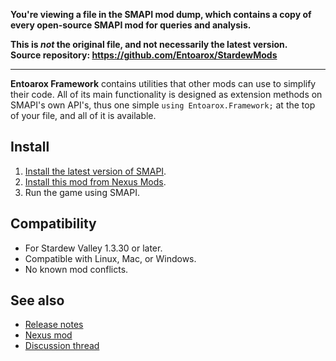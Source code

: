 **You're viewing a file in the SMAPI mod dump, which contains a copy of every open-source SMAPI mod
for queries and analysis.**

**This is _not_ the original file, and not necessarily the latest version.**  
**Source repository: https://github.com/Entoarox/StardewMods**

----

**Entoarox Framework** contains utilities that other mods can use to simplify their code. All of
its main functionality is designed as extension methods on SMAPI's own API's, thus one simple
`using Entoarox.Framework;` at the top of your file, and all of it is available. 

## Install
1. [Install the latest version of SMAPI](https://smapi.io).
2. [Install this mod from Nexus Mods](https://www.nexusmods.com/stardewvalley/mods/2269).
3. Run the game using SMAPI.

## Compatibility
* For Stardew Valley 1.3.30 or later.
* Compatible with Linux, Mac, or Windows.
* No known mod conflicts.

## See also
* [Release notes](RELEASE-NOTES.md)
* [Nexus mod](https://www.nexusmods.com/stardewvalley/mods/2269)
* [Discussion thread](https://community.playstarbound.com/threads/smapi-entoarox-framework.125025/)
